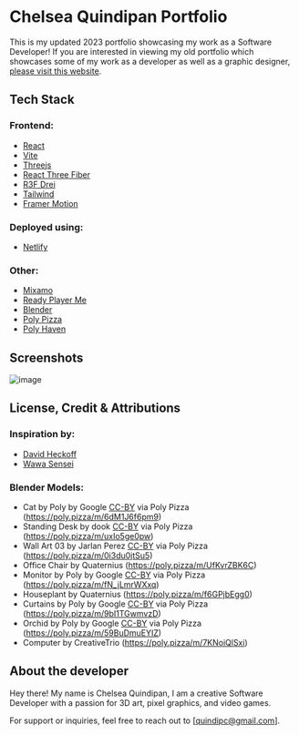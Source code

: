 # Chelsea Quindipan Portfolio

This is my updated 2023 portfolio showcasing my work as a Software Developer! If you are interested in viewing my old portfolio which showcases some of my work as a developer as well as a graphic designer, [please visit this website](https://chelseaquindipan-old.netlify.app/).

## Tech Stack

### Frontend:
- [React](https://react.dev/)
- [Vite](https://vitejs.dev/)
- [Threejs](https://threejs.org/)
- [React Three Fiber](https://docs.pmnd.rs/react-three-fiber/getting-started/introduction)
- [R3F Drei](https://github.com/pmndrs/drei)
- [Tailwind](https://tailwindcss.com/docs/guides/vite)
- [Framer Motion](https://www.framer.com/motion/introduction)

### Deployed using:
- [Netlify](https://www.netlify.com/?attr=homepage-modal)

### Other:
- [Mixamo](https://www.mixamo.com/)
- [Ready Player Me](https://readyplayer.me/)
- [Blender](https://www.blender.org/)
- [Poly Pizza](https://poly.pizza/)
- [Poly Haven](https://polyhaven.com/textures)

## Screenshots

![image](https://github.com/quindipc/chelsea-quindipan/assets/72505897/48009d4a-03f2-40ee-b1c1-31ae0b0a5617)


## License, Credit & Attributions

### Inspiration by:
- [David Heckoff](https://www.david-hckh.com/)
- [Wawa Sensei](https://www.youtube.com/@WawaSensei)

### Blender Models:
- Cat by Poly by Google [CC-BY](https://creativecommons.org/licenses/by/3.0/) via Poly Pizza (https://poly.pizza/m/6dM1J6f6pm9)
- Standing Desk by dook [CC-BY](https://creativecommons.org/licenses/by/3.0/) via Poly Pizza (https://poly.pizza/m/uxIo5ge0pw)
- Wall Art 03 by Jarlan Perez [CC-BY](https://creativecommons.org/licenses/by/3.0/) via Poly Pizza (https://poly.pizza/m/0i3du0jtSu5)
- Office Chair by Quaternius (https://poly.pizza/m/UfKvrZBK6C)
- Monitor by Poly by Google [CC-BY](https://creativecommons.org/licenses/by/3.0/) via Poly Pizza (https://poly.pizza/m/fN_jLmrWXxq)
- Houseplant by Quaternius (https://poly.pizza/m/f6GPjbEgg0)
- Curtains by Poly by Google [CC-BY](https://creativecommons.org/licenses/by/3.0/) via Poly Pizza (https://poly.pizza/m/9bI1TGwmvzD)
- Orchid by Poly by Google [CC-BY](https://creativecommons.org/licenses/by/3.0/) via Poly Pizza (https://poly.pizza/m/59BuDmuEYIZ)
- Computer by CreativeTrio (https://poly.pizza/m/7KNoiQlSxi)

## About the developer

Hey there! My name is Chelsea Quindipan, I am a creative Software Developer with a passion for 3D art, pixel graphics, and video games. 

For support or inquiries, feel free to reach out to [quindipc@gmail.com].
